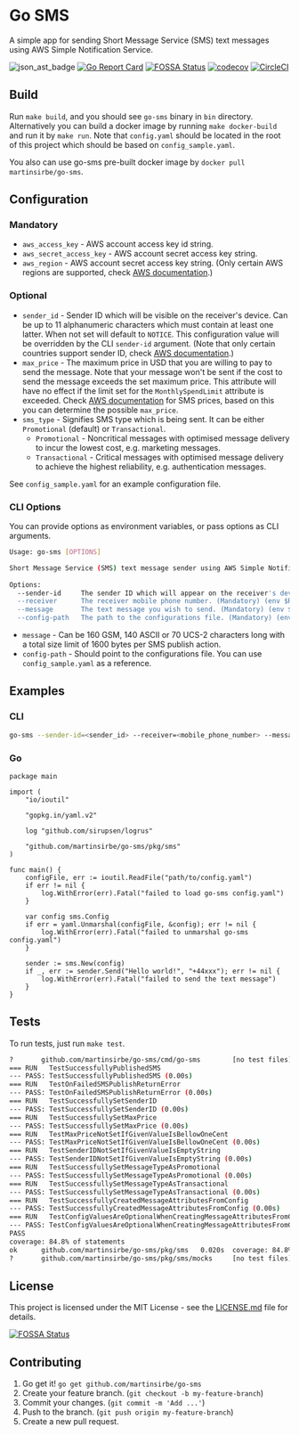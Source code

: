 # Go SMS
A simple app for sending Short Message Service (SMS) text messages using AWS Simple Notification Service.  

![json_ast_badge](https://img.shields.io/badge/SNS-green.svg?logo=amazon-aws&style=flat) 
[![Go Report Card](https://goreportcard.com/badge/github.com/martinsirbe/go-sms)](https://goreportcard.com/report/github.com/martinsirbe/go-sms) 
[![FOSSA Status](https://app.fossa.com/api/projects/git%2Bgithub.com%2Fmartinsirbe%2Fgo-sms.svg?type=shield)](https://app.fossa.com/projects/git%2Bgithub.com%2Fmartinsirbe%2Fgo-sms?ref=badge_shield) 
[![codecov](https://codecov.io/gh/martinsirbe/go-sms/branch/master/graph/badge.svg)](https://codecov.io/gh/martinsirbe/go-sms) 
[![CircleCI](https://circleci.com/gh/martinsirbe/go-sms/tree/master.svg?style=svg)](https://circleci.com/gh/martinsirbe/go-sms/tree/master) 


## Build
Run `make build`, and you should see `go-sms` binary in `bin` directory. Alternatively you can build a docker image 
by running `make docker-build` and run it by `make run`. Note that `config.yaml` should be located in the root of 
this project which should be based on `config_sample.yaml`.  

You also can use go-sms pre-built docker image by `docker pull martinsirbe/go-sms`.  

## Configuration
### Mandatory
* `aws_access_key` - AWS account access key id string.  
* `aws_secret_access_key` - AWS account secret access key string.  
* `aws_region` - AWS account secret access key string. (Only certain AWS regions are 
supported, check [AWS documentation][1].)  

### Optional
* `sender_id` - Sender ID which will be visible on the receiver's device. Can be up to 11 alphanumeric characters which 
must contain at least one latter. When not set will default to `NOTICE`. This configuration value will be overridden by 
the CLI `sender-id` argument. (Note that only certain countries support sender ID, check [AWS documentation][1].)  
* `max_price` - The maximum price in USD that you are willing to pay to send the message. Note that 
your message won't be sent if the cost to send the message exceeds the set maximum price. This attribute will have 
no effect if the limit set for the `MonthlySpendLimit` attribute is exceeded. Check [AWS documentation][2] for SMS prices, 
based on this you can determine the possible `max_price`.  
* `sms_type` - Signifies SMS type which is being sent. It can be either `Promotional` (default) or 
`Transactional`.  
  * `Promotional` - Noncritical messages with optimised message delivery to incur the lowest cost, e.g. marketing messages.  
  * `Transactional` - Critical messages with optimised message delivery to achieve the highest reliability, e.g. authentication messages.  

See `config_sample.yaml` for an example configuration file.  

### CLI Options
You can provide options as environment variables, or pass options as CLI arguments.  
```bash
Usage: go-sms [OPTIONS]

Short Message Service (SMS) text message sender using AWS Simple Notification Service.
                      
Options:              
  --sender-id     The sender ID which will appear on the receiver's device. (Optional, if provided will override sender ID provided via configuration file.) (env $SENDER_ID)
  --receiver      The receiver mobile phone number. (Mandatory) (env $RECEIVER)
  --message       The text message you wish to send. (Mandatory) (env $MESSAGE)
  --config-path   The path to the configurations file. (Mandatory) (env $GO_SMS_CONFIG_PATH)
```

* `message` - Can be 160 GSM, 140 ASCII or 70 UCS-2 characters long with a total size limit of 1600 bytes per SMS publish action.  
* `config-path` - Should point to the configurations file. You can use `config_sample.yaml` as a reference.  

## Examples
### CLI
```bash
go-sms --sender-id=<sender_id> --receiver=<mobile_phone_number> --message=<your_message> --config-path=<path_to_config_file>
```
  
### Go
```golang
package main

import (
	"io/ioutil"

	"gopkg.in/yaml.v2"

	log "github.com/sirupsen/logrus"

	"github.com/martinsirbe/go-sms/pkg/sms"
)

func main() {
	configFile, err := ioutil.ReadFile("path/to/config.yaml")
	if err != nil {
		log.WithError(err).Fatal("failed to load go-sms config.yaml")
	}

	var config sms.Config
	if err = yaml.Unmarshal(configFile, &config); err != nil {
		log.WithError(err).Fatal("failed to unmarshal go-sms config.yaml")
	}

	sender := sms.New(config)
	if _, err := sender.Send("Hello world!", "+44xxx"); err != nil {
		log.WithError(err).Fatal("failed to send the text message")
	}
}
```

## Tests
To run tests, just run `make test`.
```bash
?       github.com/martinsirbe/go-sms/cmd/go-sms        [no test files]
=== RUN   TestSuccessfullyPublishedSMS
--- PASS: TestSuccessfullyPublishedSMS (0.00s)
=== RUN   TestOnFailedSMSPublishReturnError
--- PASS: TestOnFailedSMSPublishReturnError (0.00s)
=== RUN   TestSuccessfullySetSenderID
--- PASS: TestSuccessfullySetSenderID (0.00s)
=== RUN   TestSuccessfullySetMaxPrice
--- PASS: TestSuccessfullySetMaxPrice (0.00s)
=== RUN   TestMaxPriceNotSetIfGivenValueIsBellowOneCent
--- PASS: TestMaxPriceNotSetIfGivenValueIsBellowOneCent (0.00s)
=== RUN   TestSenderIDNotSetIfGivenValueIsEmptyString
--- PASS: TestSenderIDNotSetIfGivenValueIsEmptyString (0.00s)
=== RUN   TestSuccessfullySetMessageTypeAsPromotional
--- PASS: TestSuccessfullySetMessageTypeAsPromotional (0.00s)
=== RUN   TestSuccessfullySetMessageTypeAsTransactional
--- PASS: TestSuccessfullySetMessageTypeAsTransactional (0.00s)
=== RUN   TestSuccessfullyCreatedMessageAttributesFromConfig
--- PASS: TestSuccessfullyCreatedMessageAttributesFromConfig (0.00s)
=== RUN   TestConfigValuesAreOptionalWhenCreatingMessageAttributesFromConfig
--- PASS: TestConfigValuesAreOptionalWhenCreatingMessageAttributesFromConfig (0.00s)
PASS
coverage: 84.8% of statements
ok      github.com/martinsirbe/go-sms/pkg/sms   0.020s  coverage: 84.8% of statements
?       github.com/martinsirbe/go-sms/pkg/sms/mocks     [no test files]
```

## License
This project is licensed under the MIT License - see the [LICENSE.md](LICENCE.md) file for details.  

[![FOSSA Status](https://app.fossa.com/api/projects/git%2Bgithub.com%2Fmartinsirbe%2Fgo-sms.svg?type=large)](https://app.fossa.com/projects/git%2Bgithub.com%2Fmartinsirbe%2Fgo-sms?ref=badge_large)

## Contributing
1. Go get it! `go get github.com/martinsirbe/go-sms`  
2. Create your feature branch. (`git checkout -b my-feature-branch`)  
3. Commit your changes. (`git commit -m 'Add ...'`)  
4. Push to the branch. (`git push origin my-feature-branch`)  
5. Create a new pull request.  

[1]: https://docs.aws.amazon.com/sns/latest/dg/sms_supported-countries.html
[2]: https://aws.amazon.com/sns/sms-pricing/
[3]: https://github.com/golangci/golangci-lint
